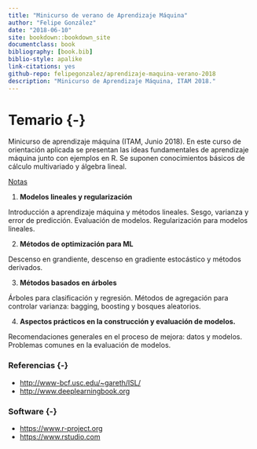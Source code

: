 ```yaml
--- 
title: "Minicurso de verano de Aprendizaje Máquina"
author: "Felipe González"
date: "2018-06-10"
site: bookdown::bookdown_site
documentclass: book
bibliography: [book.bib]
biblio-style: apalike
link-citations: yes
github-repo: felipegonzalez/aprendizaje-maquina-verano-2018
description: "Minicurso de Aprendizaje Máquina, ITAM 2018."
---
```


# Temario {-}

Minicurso de aprendizaje máquina (ITAM, Junio 2018). En este curso de orientación aplicada
se presentan las ideas fundamentales de aprendizaje máquina junto con ejemplos en R. Se suponen conocimientos
básicos de cálculo multivariado y álgebra lineal.

[Notas](https://felipegonzalez.github.io/aprendizaje-maquina-verano-2018/)

1. **Modelos lineales y regularización**

  Introducción a aprendizaje máquina y métodos lineales. Sesgo, varianza y error de predicción. Evaluación de modelos. Regularización para modelos lineales.

2. **Métodos de optimización para ML**

  Descenso en grandiente, descenso en gradiente estocástico y métodos derivados.

3. **Métodos basados en árboles**

  Árboles para clasificación y regresión. Métodos de agregación para controlar varianza: bagging, boosting y bosques aleatorios.

4. **Aspectos prácticos en la construcción y evaluación de modelos.**

  Recomendaciones generales en el proceso de mejora: datos y modelos. Problemas comunes en la evaluación de modelos.

### Referencias {-}

- http://www-bcf.usc.edu/~gareth/ISL/
- http://www.deeplearningbook.org

### Software {-}

- https://www.r-project.org
- https://www.rstudio.com
